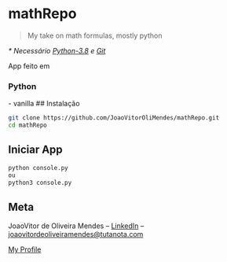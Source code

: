 # mathRepo
> My take on math formulas, mostly python

<i> * Necessário [Python-3.8](https://www.python.org/downloads/) e [Git](https://git-scm.com/downloads) </i>

App feito em
<h3>Python</h3>
    - vanilla
## Instalação

```sh
git clone https://github.com/JoaoVitorOliMendes/mathRepo.git
cd mathRepo
```

## Iniciar App

```sh
python console.py
ou
python3 console.py
```

## Meta

JoaoVitor de Oliveira Mendes – [LinkedIn](https://www.linkedin.com/in/jo%C3%A3o-vitor-de-oliveira-mendes-6874b11b3/) – joaovitordeoliveiramendes@tutanota.com

[My Profile](https://github.com/JoaoVitorOliMendes)
